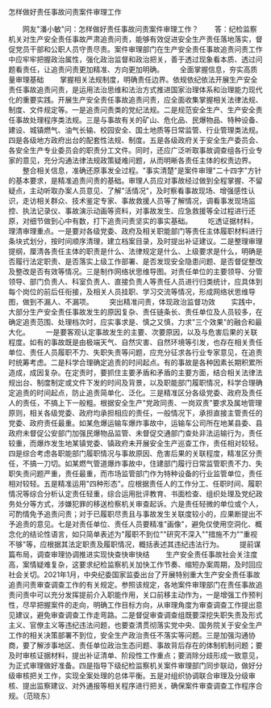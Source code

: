 怎样做好责任事故问责案件审理工作











　　网友"潘小敏"问：怎样做好责任事故问责案件审理工作？
　　答：纪检监察机关对生产安全责任事故严肃追责问责，能够有效促进安全生产责任落地落实，督促党员干部和公职人员守责尽责。案件审理部门在生产安全责任事故追责问责工作中应牢牢把握政治属性，强化政治监督和政治把关，善于透过现象看本质、透过问题看责任，让追责问责更加精准、方向更加明确。
　　全面掌握信息，夯实高质量审理基础
　　掌握相关法规制度，明确责任边界。依规依纪依法开展生产安全责任事故追责问责，是运用法治思维和法治方式推进国家治理体系和治理能力现代化的重要实践。开展生产安全责任事故追责问责，应全面收集掌握相关法律法规、制度、文件规定等。一是追责问责类的党纪法规。二是规范安全生产、生产安全责任事故处理程序类法规。三是与事故有关的矿山、危化品、民爆物品、特种设备、建设、城镇燃气、油气长输、校园安全、国土地质等日常监管、行业管理类法规。四是各级地方政府出台的配套性法规、制度。五是各级政府关于安全生产委员会、各安全生产专业委员会的职责分工文件。同时，还应广泛听取事故调查组各行业专家的意见，充分沟通法律法规政策疑难问题，从而明晰各责任主体的权责边界。
　　整合相关信息，准确还原事发全过程。"事实清楚"是案件审理"二十四字"方针的基本要求，是精准追责问责的基础。审理人员应对事故经过做到全程掌握、不留疑点，主动听取办案人员意见、了解"活情况"，及时察看事故现场、增强感性认识，走访相关群众、技术鉴定专家、事故救援人员等了解情况，调看事发现场监控、执法记录仪、事故演示动画等资料，对事故发生、应急救援等全过程进行还原，对细节做到心中有数，打下追责问责坚实的事实基础。
　　吃透证据材料，理清审理重点。一是要对各级党委、政府及相关职能部门等责任主体履职材料进行条块式划分，按时间顺序清理，建立档案目录，及时提出补证建议。二是整理审理提纲，厘清各责任主体的职责是什么、法律规定是什么、上级要求是什么，明确是否履行法定职责、是否落实上级工作部署、是否发现安全隐患问题、是否督促整改及整改是否有效等情况。三是制作网络状思维导图。对责任单位的主要领导、分管领导、部门负责人、科室负责人、直接负责人等责任人员进行归类统计，应具体到每个岗位的前后任衔接，及相关人员挂职、学习交流等情况，形成网络状思维导图，做到不漏人、不漏项。
　　突出精准问责，体现政治监督功效
　　实践中，大部分生产安全责任事故发生的原因复杂、责任链条长、责任单位及人员较多，在确定追责范围、处理档次时，应实事求是、慎之又慎，力求"三个效果"的融合和最大化。
　　一是要客观认定事故发生的主要、次要原因，以及与危害后果的关联程度。如有的事故既是由极端天气、自然灾害、自然环境等引发，也存在相关责任单位、责任人员履职不力、失职失责等问题，应充分征求各行业专家意见，在追责时统筹考虑。二是科学合理确定追责的时间起点。有的事故是各种因素长期积累所造成，成因复杂。在定责时，要抓住主要矛盾和矛盾的主要方面，结合相关法律法规出台、制度制定或文件下发的时间及背景，以及职能部门履职情况，科学合理确定追责的时间起点，防止追责简单化、泛化。三是精准区分各级党委、政府及责任人的责任，不搞上下一般粗。根据安全生产"党政同责、一岗双责"要求及属地管理原则，相关各级党委、政府均承担相应的责任，一般情况下，承担直接主管责任的党委、政府责任最重。如某危爆运输车爆炸事故中，运输车公司所在地某县委、县政府未督促公安部门加强民爆物品监管、未督促交通部门查处非法运输行为，责任较重，而爆炸发生地某镇党委、镇政府未开展安全生产巡查工作，责任相对较轻。四是综合考虑各职能部门履职情况与事故原因、危害后果的关联程度，精准区分责任，不搞一刀切。如某燃气管道爆炸事故中，住建部门履行日常监管职责不力、失职失责问题严重，责任最重，而市场监管部门作为特种设备的行业监管单位，责任相对较轻。五是精准运用"四种形态"。应根据责任人的工作分工、任职时间、履职情况等综合分析认定责任轻重，综合运用批评教育、书面检查、组织处理及党纪政务处分等方式，涉嫌犯罪的移送检察机关审查起诉。六是责任轻微的单位或个人，可酌情免予追责问责；对于已履职尽责且与事故发生关联度较小的，应果断提出不予追责的意见。七是对责任单位、责任人员要精准"画像"，避免仅使用空洞化、概念化的结论性语言，如只简单表述为"履职不到位""研究不深入""措施不力""重视不够"等，应根据其法定职责及履职情况，概括表述其违纪违法行为。
　　提前谋篇布局，调查审理协调推进实现快查快审快结
　　生产安全责任事故社会关注度高，案情疑难复杂，这要求纪检监察机关加快工作节奏、缩短办案周期，及时回应社会关切。2021年1月，中央纪委国家监委出台了开展特别重大生产安全责任事故追责问责审查调查工作的有关规定。参照该规定，各地案件审理部门在责任事故追责问责中可以充分发挥提前介入职能作用，关口前移主动作为，一是增强工作预判性，尽早把握案件的走向，明确工作目标方向，从审理角度为审查调查工作提出意见建议，避免审查调查工作走弯路。二是督促审查调查组既要深挖失职失责及形式主义、官僚主义等违纪违法问题，也要查清贯彻落实党中央、国务院关于安全生产工作的相关决策部署不到位，安全生产政治责任不落实等问题。三是加强沟通协商，要了解涉事地区、责任单位政治生态问题、事故背后存在的体制机制问题；要及时审核证据材料，提出补证清单、阶段性工作重点；要消除分歧形成一致意见，为正式审理做好准备。四是指导下级纪检监察机关案件审理部门同步联动，做好分级审核把关工作，实现全案处理的总体平衡。五是对组织协调联合审理及分级审核、提出监察建议、对外通报等相关程序进行把关，确保案件审查调查工作程序合规。（范晓东）
